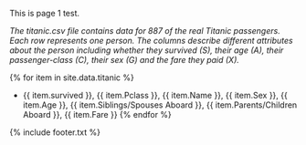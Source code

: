 This is page 1 test.

_The titanic.csv file contains data for 887 of the real Titanic passengers. Each row represents one person. The columns describe different attributes about the person including whether they survived (S), their age (A), their passenger-class (C), their sex (G) and the fare they paid (X)._

{% for item in site.data.titanic %}
- {{ item.survived }}, {{ item.Pclass }},  {{ item.Name }}, {{ item.Sex }}, {{ item.Age }}, {{ item.Siblings/Spouses Aboard }}, {{ item.Parents/Children Aboard }}, {{ item.Fare }}
{% endfor %}

{% include footer.txt %}